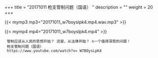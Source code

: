 +++
title = "20171011  枪支管制问题（国语） "
description = ""
weight = 20
+++

{{< mymp3 mp3="20171011_w7boyslpk4.mp4.wav.mp3" >}}

{{< mymp4 mp4="20171011_w7boyslpk4.mp4" >}}

     管制应该从人民的思想开始？ 还是，从法律开始？ n一个值得深思的问题！ 
     枪支管制问题（国语） 
     https://www.youtube.com/watch?v= W7BOysLpK4 
